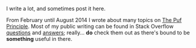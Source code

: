 I write a lot, and sometimes post it here. 

From February until August 2014 I wrote about many topics on [The Puf Principle](http://frank.vanpuffelen.net/). Most of my public writing can be found in Stack Overflow [questions](https://stackoverflow.com/users/209103/frank-van-puffelen?tab=questions) and [answers](https://stackoverflow.com/users/209103/frank-van-puffelen?tab=answers); really... **do** check them out as there's bound to be **something** useful in there.